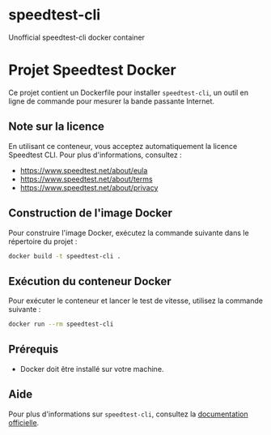 # speedtest-cli
Unofficial speedtest-cli docker container

# Projet Speedtest Docker

Ce projet contient un Dockerfile pour installer `speedtest-cli`, un outil en ligne de commande pour mesurer la bande passante Internet.

## Note sur la licence

En utilisant ce conteneur, vous acceptez automatiquement la licence Speedtest CLI. Pour plus d'informations, consultez :
- https://www.speedtest.net/about/eula
- https://www.speedtest.net/about/terms
- https://www.speedtest.net/about/privacy

## Construction de l'image Docker

Pour construire l'image Docker, exécutez la commande suivante dans le répertoire du projet :

```bash
docker build -t speedtest-cli .
```

## Exécution du conteneur Docker

Pour exécuter le conteneur et lancer le test de vitesse, utilisez la commande suivante :

```bash
docker run --rm speedtest-cli
```

## Prérequis

- Docker doit être installé sur votre machine. 

## Aide

Pour plus d'informations sur `speedtest-cli`, consultez la [documentation officielle](https://www.speedtest.net/apps/cli).